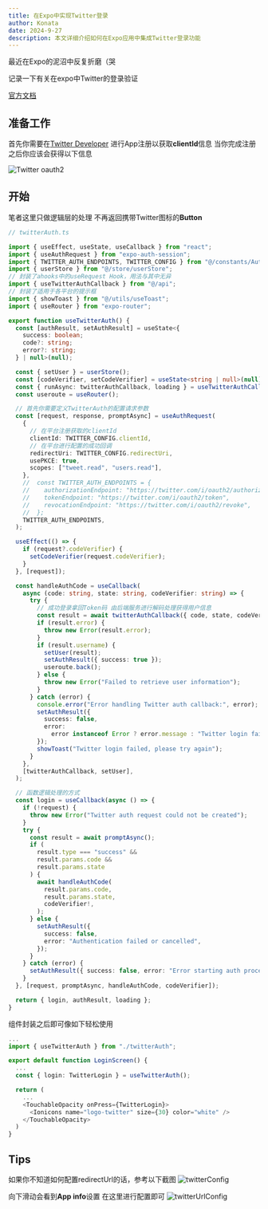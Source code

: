 ```yaml
---
title: 在Expo中实现Twitter登录
author: Konata
date: 2024-9-27
description: 本文详细介绍如何在Expo应用中集成Twitter登录功能
---
```


最近在Expo的泥沼中反复折磨（哭  

记录一下有关在expo中Twitter的登录验证

[官方文档](https://docs.expo.dev/guides/authentication/#twitter)

## 准备工作

首先你需要在[Twitter Developer](https://developer.twitter.com/) 进行App注册以获取**clientId**信息 当你完成注册之后你应该会获得以下信息

![Twitter oauth2](https://cdn.jsdelivr.net/gh/Konata33/oss@master/uPic/image.png)

## 开始

笔者这里只做逻辑层的处理 不再返回携带Twitter图标的**Button**

```typescript
// twitterAuth.ts

import { useEffect, useState, useCallback } from "react";
import { useAuthRequest } from "expo-auth-session";
import { TWITTER_AUTH_ENDPOINTS, TWITTER_CONFIG } from "@/constants/Auth";
import { userStore } from "@/store/userStore";
// 封装了ahooks中的useRequest Hook，用法与其中无异
import { useTwitterAuthCallback } from "@/api";
// 封装了适用于各平台的提示框
import { showToast } from "@/utils/useToast";
import { useRouter } from "expo-router";

export function useTwitterAuth() {
  const [authResult, setAuthResult] = useState<{
    success: boolean;
    code?: string;
    error?: string;
  } | null>(null);

  const { setUser } = userStore();
  const [codeVerifier, setCodeVerifier] = useState<string | null>(null);
  const { runAsync: twitterAuthCallback, loading } = useTwitterAuthCallback();
  const useroute = useRouter();

  // 首先你需要定义TwitterAuth的配置请求参数
  const [request, response, promptAsync] = useAuthRequest(
    {
      // 在平台注册获取的clientId
      clientId: TWITTER_CONFIG.clientId,
      // 在平台进行配置的成功回调
      redirectUri: TWITTER_CONFIG.redirectUri,
      usePKCE: true,
      scopes: ["tweet.read", "users.read"],
    },
    //  const TWITTER_AUTH_ENDPOINTS = {
    //    authorizationEndpoint: "https://twitter.com/i/oauth2/authorize",
    //    tokenEndpoint: "https://twitter.com/i/oauth2/token",
    //    revocationEndpoint: "https://twitter.com/i/oauth2/revoke",
    //  };
    TWITTER_AUTH_ENDPOINTS,
  );

  useEffect(() => {
    if (request?.codeVerifier) {
      setCodeVerifier(request.codeVerifier);
    }
  }, [request]);

  const handleAuthCode = useCallback(
    async (code: string, state: string, codeVerifier: string) => {
      try {
        // 成功登录拿回Token码 由后端服务进行解码处理获得用户信息
        const result = await twitterAuthCallback({ code, state, codeVerifier });
        if (result.error) {
          throw new Error(result.error);
        }
        if (result.username) {
          setUser(result);
          setAuthResult({ success: true });
          useroute.back();
        } else {
          throw new Error("Failed to retrieve user information");
        }
      } catch (error) {
        console.error("Error handling Twitter auth callback:", error);
        setAuthResult({
          success: false,
          error:
            error instanceof Error ? error.message : "Twitter login failed",
        });
        showToast("Twitter login failed, please try again");
      }
    },
    [twitterAuthCallback, setUser],
  );

  // 函数逻辑处理的方式
  const login = useCallback(async () => {
    if (!request) {
      throw new Error("Twitter auth request could not be created");
    }
    try {
      const result = await promptAsync();
      if (
        result.type === "success" &&
        result.params.code &&
        result.params.state
      ) {
        await handleAuthCode(
          result.params.code,
          result.params.state,
          codeVerifier!,
        );
      } else {
        setAuthResult({
          success: false,
          error: "Authentication failed or cancelled",
        });
      }
    } catch (error) {
      setAuthResult({ success: false, error: "Error starting auth process" });
    }
  }, [request, promptAsync, handleAuthCode, codeVerifier]);

  return { login, authResult, loading };
}

```

组件封装之后即可像如下轻松使用

```typescript
...
import { useTwitterAuth } from "./twitterAuth";

export default function LoginScreen() {
  ...
  const { login: TwitterLogin } = useTwitterAuth();

  return (
    ...
    <TouchableOpacity onPress={TwitterLogin}>
      <Ionicons name="logo-twitter" size={30} color="white" />
    </TouchableOpacity>
  )
}
```

## Tips

如果你不知道如何配置redirectUrl的话，参考以下截图
![twitterConfig](https://cdn.jsdelivr.net/gh/Konata33/oss@master/uPic/twitterConfig.png)

向下滑动会看到**App info**设置 在这里进行配置即可
![twitterUrlConfig](https://cdn.jsdelivr.net/gh/Konata33/oss@master/uPic/twitterUrlConfig.png)
